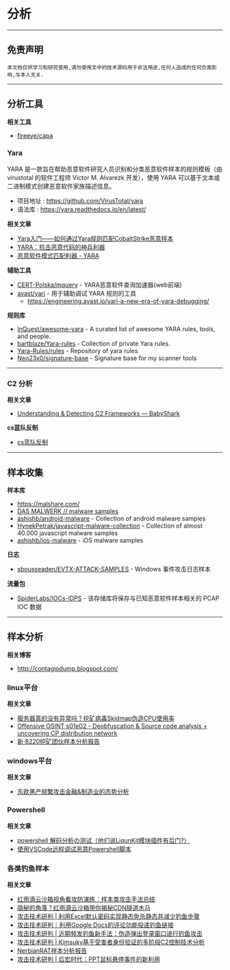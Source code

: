 # 分析

---

## 免责声明

`本文档仅供学习和研究使用,请勿使用文中的技术源码用于非法用途,任何人造成的任何负面影响,与本人无关.`

---

## 分析工具

**相关工具**
- [fireeye/capa](https://github.com/fireeye/capa)

### Yara

YARA 是一款旨在帮助恶意软件研究人员识别和分类恶意软件样本的规则模板（由 virustotal 的软件工程师 Victor M. Alvarezk 开发），使用 YARA 可以基于文本或二进制模式创建恶意软件家族描述信息。

- 项目地址 : https://github.com/VirusTotal/yara
- 语法库 : https://yara.readthedocs.io/en/latest/

**相关文章**
- [Yara入门——如何通过Yara规则匹配CobaltStrike恶意样本](https://www.anquanke.com/post/id/211501)
- [YARA：抗击恶意代码的神兵利器](https://www.freebuf.com/articles/system/26373.html)
- [恶意软件模式匹配利器 - YARA](https://www.freebuf.com/articles/96903.html)

**辅助工具**
- [CERT-Polska/mquery](https://github.com/CERT-Polska/mquery) - YARA恶意软件查询加速器(web前端)
- [avast/yari](https://github.com/avast/yari) - 用于辅助调试 YARA 规则的工具
    - https://engineering.avast.io/yari-a-new-era-of-yara-debugging/

**规则库**
- [InQuest/awesome-yara](https://github.com/InQuest/awesome-yara) - A curated list of awesome YARA rules, tools, and people.
- [bartblaze/Yara-rules](https://github.com/bartblaze/Yara-rules) - Collection of private Yara rules.
- [Yara-Rules/rules](https://github.com/Yara-Rules/rules) - Repository of yara rules
- [Neo23x0/signature-base](https://github.com/Neo23x0/signature-base) - Signature base for my scanner tools

---

### C2 分析

**相关文章**
- [Understanding & Detecting C2 Frameworks — BabyShark](https://nasbench.medium.com/understanding-detecting-c2-frameworks-babyshark-641be4595845)

**cs蓝队反制**
- [cs蓝队反制](../安全工具/CobaltStrike.md#蓝队反制)

---

## 样本收集

**样本库**
- https://malshare.com/
- [DAS MALWERK // malware samples](https://dasmalwerk.eu/)
- [ashishb/android-malware](https://github.com/ashishb/android-malware) - Collection of android malware samples
- [HynekPetrak/javascript-malware-collection](https://github.com/HynekPetrak/javascript-malware-collection) - Collection of almost 40.000 javascript malware samples
- [ashishb/ios-malware](https://github.com/ashishb/ios-malware) - iOS malware samples

**日志**
- [sbousseaden/EVTX-ATTACK-SAMPLES](https://github.com/sbousseaden/EVTX-ATTACK-SAMPLES) - Windows 事件攻击日志样本

**流量包**
- [SpiderLabs/IOCs-IDPS](https://github.com/SpiderLabs/IOCs-IDPS) - 该存储库将保存与已知恶意软件样本相关的 PCAP IOC 数据

---

## 样本分析

**相关博客**
- http://contagiodump.blogspot.com/

### linux平台

**相关文章**
- [服务器真的没有异常吗？挖矿病毒Skidmap伪造CPU使用率](https://mp.weixin.qq.com/s/oPkhFa4s0Rhg1ypf76hLew)
- [Offensive OSINT s01e02 - Deobfuscation & Source code analysis + uncovering CP distribution network](https://www.offensiveosint.io/offensive-osint-s01e02-deobfuscation-source-code-analysis-uncovering-cp-distribution-network/)
- [新·8220挖矿团伙样本分析报告](https://mp.weixin.qq.com/s/rvLyvgTHDqGYwq4hVRMcmw)

### windows平台

**相关文章**
- [东欧黑产频繁攻击金融&制造业的态势分析](https://mp.weixin.qq.com/s/mfG2Ra0sRb_vZSzAnTng0A)

### Powershell

**相关文章**
- [powershell 解码分析の测试（他们说LiqunKit模块插件有后门?）](https://vulsee.com/archives/vulsee_2021/1130_15727.html)
- [使用VSCode远程调试恶意Powershell脚本](https://blog.csdn.net/m0_37552052/article/details/108978935)

### 各类钓鱼样本

**相关文章**
- [红雨滴云沙箱视角看攻防演练：样本类攻击手法总结](https://mp.weixin.qq.com/s/v4V-hwhCi1nehvwZarCkbA)
- [隐秘的角落？红雨滴云沙箱带你揭秘CDN隧道木马](https://mp.weixin.qq.com/s/LGs_gf5CIOaMJMQcIiQCOA)
- [攻击技术研判 | 利用Excel默认密码实现静态免杀静态并减少钓鱼步骤](https://mp.weixin.qq.com/s/n7ecBEtVghQEEL162bWqFg)
- [攻击技术研判｜利用Google Docs的评论功能投递钓鱼链接](https://mp.weixin.qq.com/s/jSlBU9KRnf7Bf70Pq5A81g)
- [攻击技术研判 | 近期频发钓鱼新手法：伪造弹出登录窗口进行钓鱼攻击](https://mp.weixin.qq.com/s/xXMZ-5ELVw7YOuKFDg4KMw)
- [攻击技术研判 | Kimsuky基于受害者身份验证的多阶段C2控制技术分析](https://mp.weixin.qq.com/s/RFS95cjKOs7ck7XKf5dmnA)
- [NerbianRAT样本分析报告](https://www.freebuf.com/articles/system/338610.html)
- [攻击技术研判 | 后宏时代：PPT鼠标悬停事件的新利用](https://mp.weixin.qq.com/s/ebKhYcPYtClgWk7JkcIYFg)
